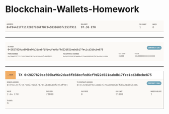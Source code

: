 # Blockchain-Wallets-Homework

![address balance](Instructions/Starter-Code/Images/address%20balance.PNG)

---

![tx hash](Instructions/Starter-Code/Images/tx%20hash.PNG)

---

![recipient tx](Instructions/Starter-Code/Images/recipient%20tx.PNG)